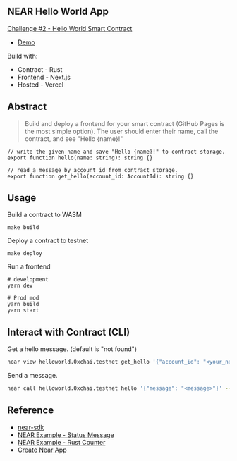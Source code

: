 NEAR Hello World App
---

[Challenge #2 - Hello World Smart Contract](https://nearspring.splashthat.com/)

- [Demo]()

Build with:

- Contract - Rust
- Frontend - Next.js
- Hosted - Vercel

## Abstract

> Build and deploy a frontend for your smart contract (GitHub Pages is the most simple option). The user should enter their name, call the contract, and see "Hello {name}!"

```
// write the given name and save "Hello {name}!" to contract storage.
export function hello(name: string): string {}

// read a message by account_id from contract storage.
export function get_hello(account_id: AccountId): string {}
```

## Usage

Build a contract to WASM

```
make build
```

Deploy a contract to testnet

```
make deploy
```

Run a frontend

```
# development
yarn dev

# Prod mod
yarn build
yarn start
```

## Interact with Contract (CLI)

Get a hello message. (default is "not found")

```bash
near view helloworld.0xchai.testnet get_hello '{"account_id": "<your_near_id>"}'
```

Send a message.

```bash
near call helloworld.0xchai.testnet hello '{"message": "<message>"}' --account_id=<your_near_id>
```

## Reference

- [near-sdk](https://www.near-sdk.io/)
- [NEAR Example - Status Message](https://github.com/near-examples/rust-status-message)
- [NEAR Example - Rust Counter](https://github.com/near-examples/rust-counter)
- [Create Near App](https://github.com/near/create-near-app)